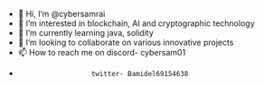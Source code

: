 - 👋 Hi, I’m @cybersamrai
- 👀 I’m interested in blockchain, AI and cryptographic technology 
- 🌱 I’m currently learning java, solidity
- 💞️ I’m looking to collaborate on various innovative projects 
- 📫 How to reach me on discord- cybersam01
-                       twitter- Bamidel69154638

<!---
cybersamrai/cybersamrai is a ✨ special ✨ repository because its `README.md` (this file) appears on your GitHub profile.
You can click the Preview link to take a look at your changes.
--->
